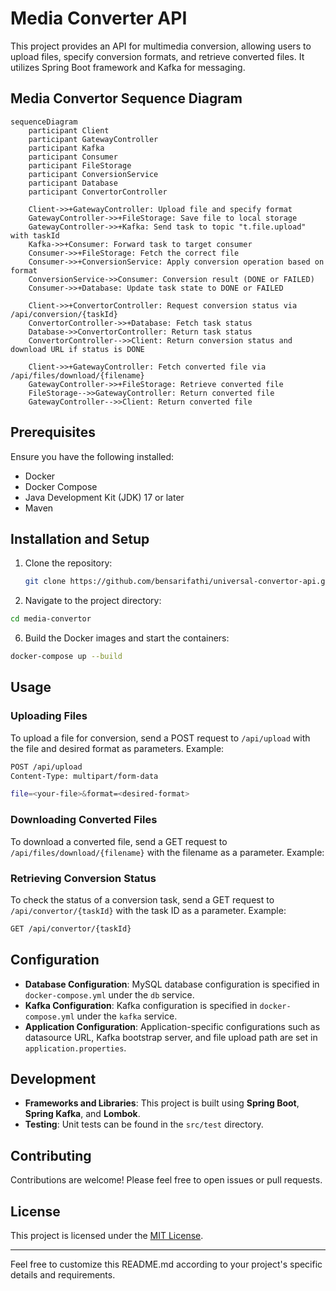 # Media Converter API

This project provides an API for multimedia conversion, allowing users to upload files, specify conversion formats, and retrieve converted files. It utilizes Spring Boot framework and Kafka for messaging.

## Media Convertor Sequence Diagram

```mermaid
sequenceDiagram
    participant Client
    participant GatewayController
    participant Kafka
    participant Consumer
    participant FileStorage
    participant ConversionService
    participant Database
    participant ConvertorController

    Client->>+GatewayController: Upload file and specify format
    GatewayController->>+FileStorage: Save file to local storage
    GatewayController->>+Kafka: Send task to topic "t.file.upload" with taskId
    Kafka->>+Consumer: Forward task to target consumer
    Consumer->>+FileStorage: Fetch the correct file
    Consumer->>+ConversionService: Apply conversion operation based on format
    ConversionService->>Consumer: Conversion result (DONE or FAILED)
    Consumer->>+Database: Update task state to DONE or FAILED

    Client->>+ConvertorController: Request conversion status via /api/conversion/{taskId}
    ConvertorController->>+Database: Fetch task status
    Database->>ConvertorController: Return task status
    ConvertorController-->>Client: Return conversion status and download URL if status is DONE

    Client->>+GatewayController: Fetch converted file via /api/files/download/{filename}
    GatewayController->>+FileStorage: Retrieve converted file
    FileStorage-->>GatewayController: Return converted file
    GatewayController-->>Client: Return converted file
```

## Prerequisites

Ensure you have the following installed:

- Docker
- Docker Compose
- Java Development Kit (JDK) 17 or later
- Maven

## Installation and Setup

1. Clone the repository:
   ```sh
   git clone https://github.com/bensarifathi/universal-convertor-api.git
   ```
3. Navigate to the project directory:
  ```sh
  cd media-convertor
  ```
6. Build the Docker images and start the containers:
  ```sh
  docker-compose up --build
  ```

## Usage

### Uploading Files

To upload a file for conversion, send a POST request to `/api/upload` with the file and desired format as parameters. Example:

```sh
POST /api/upload
Content-Type: multipart/form-data

file=<your-file>&format=<desired-format>
```

### Downloading Converted Files

To download a converted file, send a GET request to `/api/files/download/{filename}` with the filename as a parameter. Example:


### Retrieving Conversion Status

To check the status of a conversion task, send a GET request to `/api/convertor/{taskId}` with the task ID as a parameter. Example:

```sh
GET /api/convertor/{taskId}
```


## Configuration

- **Database Configuration**: MySQL database configuration is specified in `docker-compose.yml` under the `db` service.
- **Kafka Configuration**: Kafka configuration is specified in `docker-compose.yml` under the `kafka` service.
- **Application Configuration**: Application-specific configurations such as datasource URL, Kafka bootstrap server, and file upload path are set in `application.properties`.

## Development

- **Frameworks and Libraries**: This project is built using **Spring Boot**, **Spring Kafka**, and **Lombok**.
- **Testing**: Unit tests can be found in the `src/test` directory.

## Contributing

Contributions are welcome! Please feel free to open issues or pull requests.

## License

This project is licensed under the [MIT License](LICENSE).

---

Feel free to customize this README.md according to your project's specific details and requirements.



